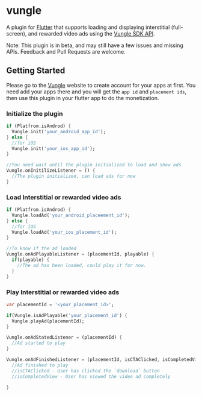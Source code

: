 # vungle

A plugin for [Flutter](https://fluter.io) that supports loading and displaying interstitial (full-screen), and rewarded video ads using the [Vungle SDK API](https://vungle.com/vungle-sdk/).

Note: This plugin is in beta, and may still have a few issues and missing APIs. Feedback and Pull Requests are welcome.

## Getting Started

Please go to the [Vungle](https://www.vungle.com) website to create account for your apps at first. You need add your apps there and you will get the ```app id``` and ```placement ids```, then use this plugin in your flutter app to do the monetization.

### Initialize the plugin

```dart
if (Platfrom.isAndrod) {
  Vungle.init('your_android_app_id');
} else {
  //for iOS
  Vungle.init('your_ios_app_id');
}

//You need wait until the plugin initialized to load and show ads
Vungle.onInitilizeListener = () {
  //The plugin initialized, can load ads for now
}

```

### Load Interstitial or rewarded video ads
```dart
if (Platfrom.isAndrod) {
  Vungle.loadAd('your_android_placeement_id');
} else {
  //for iOS
  Vungle.loadAd('your_ios_placement_id');
}

//To know if the ad loaded
Vungle.onAdPlayableListener = (placementId, playable) {
  if(playable) {
    //The ad has been loaded, could play it for now.
  }
}
```

### Play Interstitial or rewarded video ads
```dart
var placementId = '<your_placement_id>';

if(Vungle.isAdPlayable('your_placement_id') {
  Vungle.playAd(placementId);
}

Vungle.onAdStatedListener = (placementId) {
  //Ad started to play  
}

Vungle.onAdFinishedListener = (placementId, isCTAClicked, isCompletedView) {
  //Ad finished to play
  //isCTAClicked - User has clicked the `download` button
  //isCompletedView - User has viewed the video ad completely
  
}
```
